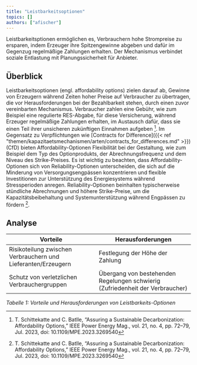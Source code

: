 ```yaml
---
title: "Leistbarkeitsoptionen"
topics: []
authors: ["afischer"]
---
```


Leistbarkeitsptionen ermöglichen es, Verbrauchern hohe Strompreise zu ersparen, indem Erzeuger ihre Spitzengewinne abgeben und dafür im Gegenzug regelmäßige Zahlungen erhalten. Der Mechanismus verbindet soziale Entlastung mit Planungssicherheit für Anbieter.

## Überblick
Leistbarkeitsoptionen (engl. affordability options) zielen darauf ab, Gewinne von Erzeugern während Zeiten hoher Preise auf Verbraucher zu übertragen, die vor Herausforderungen bei der Bezahlbarkeit stehen, durch einen zuvor vereinbarten Mechanismus. Verbraucher zahlen eine Gebühr, wie zum Beispiel eine regulierte RES-Abgabe, für diese Versicherung, während Erzeuger regelmäßige Zahlungen erhalten, im Austausch dafür, dass sie einen Teil ihrer unsicheren zukünftigen Einnahmen aufgeben [^1]. Im Gegensatz zu Verpflichtungen wie [Contracts for Difference]({{< ref "themen/kapazitaetsmechanismen/arten/contracts_for_differences.md" >}}) (CfD) bieten Affordability-Optionen Flexibilität bei der Gestaltung, wie zum Beispiel dem Typ des Optionprodukts, der Abrechnungsfrequenz und dem Niveau des Strike-Preises. Es ist wichtig zu beachten, dass Affordability-Optionen sich von Reliability-Optionen unterscheiden, die sich auf die Minderung von Versorgungsengpässen konzentrieren und flexible Investitionen zur Unterstützung des Energiesystems während Stressperioden anregen. Reliability-Optionen beinhalten typischerweise stündliche Abrechnungen und höhere Strike-Preise, um die Kapazitätsbeibehaltung und Systemunterstützung während Engpässen zu fördern [^1].

## Analyse

| **Vorteile**                                                | **Herausforderungen**                                                               |
|-------------------------------------------------------------|--------------------------------------------------------------------------------------|
| Risikoteilung zwischen Verbrauchern und Lieferanten/Erzeugern | Festlegung der Höhe der Zahlung                                                     |
| Schutz von verletzlichen Verbrauchergruppen                 | Übergang von bestehenden Regelungen schwierig (Zufriedenheit der Verbraucher)       |

*Tabelle 1: Vorteile und Herausforderungen von Leistbarkeits-Optionen*



<!-- Fußnoten -->

[^1]: T. Schittekatte and C. Batlle, “Assuring a Sustainable Decarbonization: Affordability Options,” IEEE Power Energy Mag., vol. 21, no. 4, pp. 72–79, Jul. 2023, doi: 10.1109/MPE.2023.3269540
